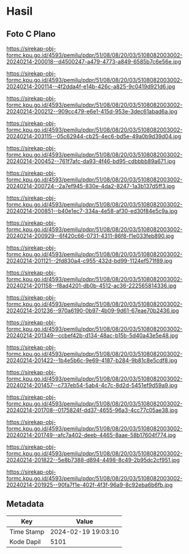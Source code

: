 # Hasil

## Foto C Plano

https://sirekap-obj-formc.kpu.go.id/4593/pemilu/pdpr/51/08/08/20/03/5108082003002-20240214-200018--d4500247-a479-4773-a849-6585b7c6e56e.jpg

https://sirekap-obj-formc.kpu.go.id/4593/pemilu/pdpr/51/08/08/20/03/5108082003002-20240214-200114--4f2dda4f-e14b-426c-a825-9c0419d921d6.jpg

https://sirekap-obj-formc.kpu.go.id/4593/pemilu/pdpr/51/08/08/20/03/5108082003002-20240214-200212--909cc479-e6e1-415d-953e-3dec61abad6a.jpg

https://sirekap-obj-formc.kpu.go.id/4593/pemilu/pdpr/51/08/08/20/03/5108082003002-20240214-203115--05c62944-cb25-4ec6-bd5e-49a0b9d39d04.jpg

https://sirekap-obj-formc.kpu.go.id/4593/pemilu/pdpr/51/08/08/20/03/5108082003002-20240214-200452--761f7afc-da93-4f46-bd95-cdbbbb89a671.jpg

https://sirekap-obj-formc.kpu.go.id/4593/pemilu/pdpr/51/08/08/20/03/5108082003002-20240214-200724--2a7ef945-830e-4da2-8247-1a3b137d5ff3.jpg

https://sirekap-obj-formc.kpu.go.id/4593/pemilu/pdpr/51/08/08/20/03/5108082003002-20240214-200851--b40e1ec7-334a-4e58-af30-ed30f84e5c9a.jpg

https://sirekap-obj-formc.kpu.go.id/4593/pemilu/pdpr/51/08/08/20/03/5108082003002-20240214-200929--6f420c66-0731-4311-86f8-f1e033feb890.jpg

https://sirekap-obj-formc.kpu.go.id/4593/pemilu/pdpr/51/08/08/20/03/5108082003002-20240214-201121--2fd830a4-c955-432d-bd99-1124ef571f89.jpg

https://sirekap-obj-formc.kpu.go.id/4593/pemilu/pdpr/51/08/08/20/03/5108082003002-20240214-201158--f8ad4201-db0b-4512-ac36-222565814336.jpg

https://sirekap-obj-formc.kpu.go.id/4593/pemilu/pdpr/51/08/08/20/03/5108082003002-20240214-201236--970a6190-0b97-4b09-9d61-67eae70b2436.jpg

https://sirekap-obj-formc.kpu.go.id/4593/pemilu/pdpr/51/08/08/20/03/5108082003002-20240214-201349--ccbef42b-d134-48ac-b15b-5d40a43e5e48.jpg

https://sirekap-obj-formc.kpu.go.id/4593/pemilu/pdpr/51/08/08/20/03/5108082003002-20240214-201422--1b4e5b6c-9e69-4187-b284-9b81c8e5cdf8.jpg

https://sirekap-obj-formc.kpu.go.id/4593/pemilu/pdpr/51/08/08/20/03/5108082003002-20240214-201457--c737eb54-5ab4-4c7c-8d2d-5451ef9d59a9.jpg

https://sirekap-obj-formc.kpu.go.id/4593/pemilu/pdpr/51/08/08/20/03/5108082003002-20240214-201708--0175824f-dd37-4655-96a3-4cc77c05ae38.jpg

https://sirekap-obj-formc.kpu.go.id/4593/pemilu/pdpr/51/08/08/20/03/5108082003002-20240214-201749--afc7a402-deeb-4465-8aae-58b17604f774.jpg

https://sirekap-obj-formc.kpu.go.id/4593/pemilu/pdpr/51/08/08/20/03/5108082003002-20240214-201822--5e8b7388-d894-4498-8c49-2b95dc2cf951.jpg

https://sirekap-obj-formc.kpu.go.id/4593/pemilu/pdpr/51/08/08/20/03/5108082003002-20240214-201925--90fa7f1e-402f-4f3f-96a9-8c92eba6b6fb.jpg


## Metadata

| Key        | Value               |
| ---------- | ------------------- |
| Time Stamp | 2024-02-19 19:03:10 |
| Kode Dapil | 5101                |



